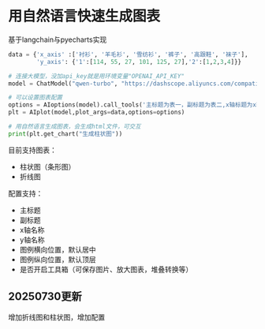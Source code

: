 # 用自然语言快速生成图表
基于langchain与pyecharts实现

```python
data = {'x_axis' :['衬衫', '羊毛衫', '雪纺衫', '裤子', '高跟鞋', '袜子'], 
        'y_axis': {'1':[114, 55, 27, 101, 125, 27],'2':[1,2,3,4]}}

# 连接大模型，没加api_key就是用环境变量"OPENAI_API_KEY"
model = ChatModel("qwen-turbo", "https://dashscope.aliyuncs.com/compatible-mode/v1")

# 可以设置图表配置
options = AIoptions(model).call_tools('主标题为表一，副标题为表二,x轴标题为x轴，y轴标题为y轴,使用工具箱')
plt = AIplot(model,plot_args=data,options=options)

# 用自然语言生成图表，会生成html文件，可交互
print(plt.get_chart("生成柱状图"))
```
目前支持图表：
* 柱状图（条形图）
* 折线图

配置支持：
* 主标题
* 副标题
* x轴名称
* y轴名称
* 图例横向位置，默认居中
* 图例纵向位置，默认顶层
* 是否开启工具箱（可保存图片、放大图表，堆叠转换等）

## 20250730更新
增加折线图和柱状图，增加配置
